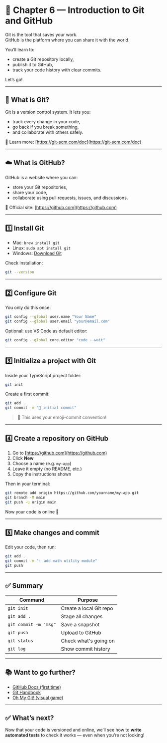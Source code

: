 # 🔧 Chapter 6 — Introduction to Git and GitHub

Git is the tool that saves your work.  
GitHub is the platform where you can share it with the world.

You’ll learn to:

- create a Git repository locally,
- publish it to GitHub,
- track your code history with clear commits.

Let’s go!

---

## 🤔 What is Git?

Git is a version control system. It lets you:

- track every change in your code,
- go back if you break something,
- and collaborate with others safely.

📘 Learn more: [https://git-scm.com/doc](https://git-scm.com/doc)

---

## ☁️ What is GitHub?

GitHub is a website where you can:

- store your Git repositories,
- share your code,
- collaborate using pull requests, issues, and discussions.

📘 Official site: [https://github.com](https://github.com)

---

## 1️⃣ Install Git

- Mac: `brew install git`
- Linux: `sudo apt install git`
- Windows: [Download Git](https://git-scm.com/download/win)

Check installation:

```bash
git --version
````

---

## 2️⃣ Configure Git

You only do this once:

```bash
git config --global user.name "Your Name"
git config --global user.email "your@email.com"
```

Optional: use VS Code as default editor:

```bash
git config --global core.editor "code --wait"
```

---

## 3️⃣ Initialize a project with Git

Inside your TypeScript project folder:

```bash
git init
```

Create a first commit:

```bash
git add .
git commit -m "🎉 initial commit"
```

> 🧠 This uses your emoji-commit convention!

---

## 4️⃣ Create a repository on GitHub

1. Go to [https://github.com](https://github.com)
2. Click **New**
3. Choose a name (e.g. `my-app`)
4. Leave it empty (no README, etc.)
5. Copy the instructions shown

Then in your terminal:

```bash
git remote add origin https://github.com/yourname/my-app.git
git branch -M main
git push -u origin main
```

Now your code is online 🚀

---

## 5️⃣ Make changes and commit

Edit your code, then run:

```bash
git add .
git commit -m "✨ add math utility module"
git push
```

---

## ✅ Summary

| Command               | Purpose                 |
| --------------------- | ----------------------- |
| `git init`            | Create a local Git repo |
| `git add .`           | Stage all changes       |
| `git commit -m "msg"` | Save a snapshot         |
| `git push`            | Upload to GitHub        |
| `git status`          | Check what's going on   |
| `git log`             | Show commit history     |

---

## 📚 Want to go further?

* [GitHub Docs (first time)](https://docs.github.com/en/get-started/quickstart)
* [Git Handbook](https://guides.github.com/introduction/git-handbook/)
* [Oh My Git! (visual game)](https://ohmygit.org/)

---

## ✅ What’s next?

Now that your code is versioned and online, we’ll see how to **write automated tests** to check it works — even when you’re not looking!

